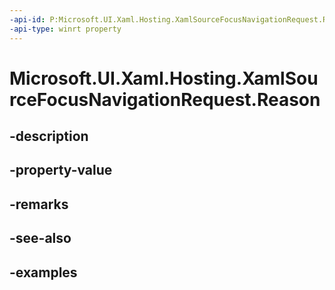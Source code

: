 ```yaml
---
-api-id: P:Microsoft.UI.Xaml.Hosting.XamlSourceFocusNavigationRequest.Reason
-api-type: winrt property
---
```


# Microsoft.UI.Xaml.Hosting.XamlSourceFocusNavigationRequest.Reason

<!--
public Microsoft.UI.Xaml.Hosting.XamlSourceFocusNavigationReason Reason { get; }
-->


## -description

## -property-value

## -remarks

## -see-also

## -examples



